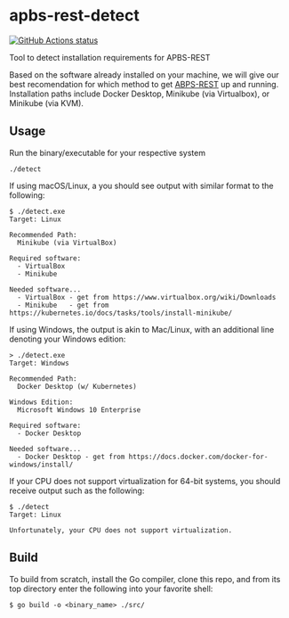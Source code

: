 # apbs-rest-detect

<p align="left">
  <a href="https://github.com/Eo300/apbs-rest-detect/actions?query=branch%3Amaster+workflow%3A%22Build+All+Platforms%22"><img alt="GitHub Actions status" src="https://github.com/Eo300/apbs-rest-detect/workflows/Build%20All%20Platforms/badge.svg?branch=master"></a>
</p>

<!-- ![](https://github.com/Eo300/apbs-rest-detect/workflows/.github/workflows/build.yml/badge.svg?branch=master) -->

Tool to detect installation requirements for APBS-REST

Based on the software already installed on your machine, we will give our best recomendation for which method to get [ABPS-REST](https://github.com/Electrostatics/apbs-rest) up and running.  Installation paths include Docker Desktop, Minikube (via Virtualbox), or Minikube (via KVM).

## Usage
Run the binary/executable for your respective system
```shell
./detect
```

If using macOS/Linux, a you should see output with similar format to the following:
```shell
$ ./detect.exe
Target: Linux

Recommended Path:
  Minikube (via VirtualBox)

Required software:
  - VirtualBox
  - Minikube

Needed software...
  - VirtualBox - get from https://www.virtualbox.org/wiki/Downloads
  - Minikube   - get from https://kubernetes.io/docs/tasks/tools/install-minikube/
```

If using Windows, the output is akin to Mac/Linux, with an additional line denoting your Windows edition:
```shell
> ./detect.exe
Target: Windows

Recommended Path:
  Docker Desktop (w/ Kubernetes)

Windows Edition:
  Microsoft Windows 10 Enterprise

Required software:
  - Docker Desktop

Needed software...
  - Docker Desktop - get from https://docs.docker.com/docker-for-windows/install/
```

If your CPU does not support virtualization for 64-bit systems, you should receive output such as the following:
```shell
$ ./detect
Target: Linux

Unfortunately, your CPU does not support virtualization.
```

## Build
To build from scratch, install the Go compiler, clone this repo, and from its top directory enter the following into your favorite shell:

```shell
$ go build -o <binary_name> ./src/
```